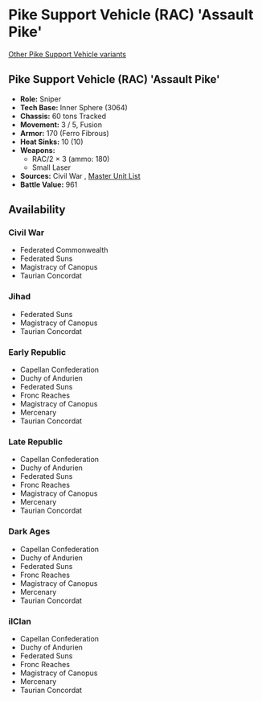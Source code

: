 # Pike Support Vehicle (RAC) 'Assault Pike' 

[Other Pike Support Vehicle variants](../pike_support_vehicle.md) 

## Pike Support Vehicle (RAC) 'Assault Pike' 

- **Role:** Sniper 
- **Tech Base:** Inner Sphere (3064) 
- **Chassis:** 60 tons Tracked 
- **Movement:** 3 / 5, Fusion 
- **Armor:** 170 (Ferro Fibrous) 
- **Heat Sinks:** 10 (10) 
- **Weapons:** 
  - RAC/2 × 3 (ammo: 180) 
  - Small Laser 
- **Sources:** Civil War , [Master Unit List](http://masterunitlist.info/Unit/Details/2522) 
- **Battle Value:** 961 

## Availability 

### Civil War 

- Federated Commonwealth 
- Federated Suns 
- Magistracy of Canopus 
- Taurian Concordat 

### Jihad 

- Federated Suns 
- Magistracy of Canopus 
- Taurian Concordat 

### Early Republic 

- Capellan Confederation 
- Duchy of Andurien 
- Federated Suns 
- Fronc Reaches 
- Magistracy of Canopus 
- Mercenary 
- Taurian Concordat 

### Late Republic 

- Capellan Confederation 
- Duchy of Andurien 
- Federated Suns 
- Fronc Reaches 
- Magistracy of Canopus 
- Mercenary 
- Taurian Concordat 

### Dark Ages 

- Capellan Confederation 
- Duchy of Andurien 
- Federated Suns 
- Fronc Reaches 
- Magistracy of Canopus 
- Mercenary 
- Taurian Concordat 

### ilClan 

- Capellan Confederation 
- Duchy of Andurien 
- Federated Suns 
- Fronc Reaches 
- Magistracy of Canopus 
- Mercenary 
- Taurian Concordat 

